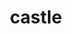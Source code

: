 ---
layout: travel&places
title: castle
emoji: castle
permalink: 🏰.html
image: assets/img/3moji/castle.png
---